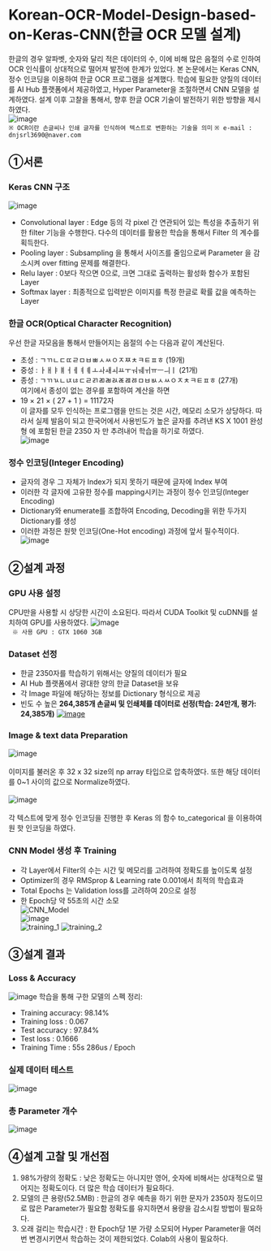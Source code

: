 # Korean-OCR-Model-Design-based-on-Keras-CNN(한글 OCR 모델 설계)
 한글의 경우 알파벳, 숫자와 달리 적은 데이터의 수, 이에 비해 많은 음절의 수로 인하여 OCR 인식률이 상대적으로 떨어져 발전에 한계가 있었다. 본 논문에서는 Keras CNN, 정수 인코딩을 이용하여 한글 OCR 프로그램을 설계했다. 학습에 필요한 양질의 데이터를 AI Hub 플랫폼에서 제공하였고, Hyper Parameter을 조절하면서 CNN 모델을 설계하였다. 설계 이후 고찰을 통해서, 향후 한글 OCR 기술이 발전하기 위한 방향을 제시하였다.<br>
 ![image](https://user-images.githubusercontent.com/68767122/89760339-2342a880-db27-11ea-95da-196723db9a98.png)<br>
`※ OCR이란 손글씨나 인쇄 글자를 인식하여 텍스트로 변환하는 기술을 의미`
`※ e-mail : dnjsrl3690@naver.com`
## ①서론
### Keras CNN 구조
![image](https://user-images.githubusercontent.com/68767122/89760971-63eef180-db28-11ea-9cac-8e74de83a485.png)<br>
- Convolutional layer : Edge 등의 각 pixel 간 연관되어 있는 특성을 추출하기 위한 filter 기능을 수행한다. 다수의 데이터를 활용한 학습을 통해서 Filter 의 계수를 획득한다. <br>
- Pooling layer : Subsampling 을 통해서 사이즈를 줄임으로써 Parameter 을 감소시켜 over fitting 문제를 해결한다.<br>
- Relu layer : 0보다 작으면 0으로, 크면 그대로 출력하는 활성화 함수가 포함된 Layer<br>
- Softmax layer : 최종적으로 입력받은 이미지를 특정 한글로 확률 값을 예측하는 Layer<br>
### 한글 OCR(Optical Character Recognition)
우선 한글 자모음을 통해서 만들어지는 음절의 수는 다음과 같이 계산된다.<br>
- 초성 : ㄱㄲㄴㄷㄸㄹㅁㅂㅃㅅㅆㅇㅈㅉㅊㅋㅌㅍㅎ (19개)<br>
- 중성 : ㅏㅐㅑㅒㅓㅔㅕㅖㅗㅘㅙㅚㅛㅜㅝㅞㅟㅠㅡㅢㅣ (21개)<br>
- 종성 : ㄱㄲㄳㄴㄵㄶㄷㄹㄺㄻㄼㄽㄾㄿㅀㅁㅂㅄㅅㅆㅇㅈㅊㅋㅌㅍㅎ (27개)<br>
여기에서 종성이 없는 경우를 포함하여 계산을 하면<br>
- 19 × 21 × ( 27 + 1 ) = 11172자<br>
이 글자를 모두 인식하는 프로그램을 만드는 것은 시간, 메모리 소모가 상당하다. 따라서 실제 발음이 되고 한국어에서 사용빈도가 높은 글자를 추려낸 KS X 1001 완성형 에 포함된 한글 2350 자 만 추려내어 학습을 하기로 하였다.<br>
![image](https://user-images.githubusercontent.com/68767122/89763047-a6b2c880-db2c-11ea-8029-1342e4706732.png)
### 정수 인코딩(Integer Encoding)
- 글자의 경우 그 자체가 Index가 되지 못하기 때문에 글자에 Index 부여
- 이러한 각 글자에 고유한 정수를 mapping시키는 과정이 정수 인코딩(Integer Encoding)
- Dictionary와 enumerate를 조합하여 Encoding, Decoding을 위한 두가지 Dictionary를 생성
- 이러한 과정은 원핫 인코딩(One-Hot encoding) 과정에 앞서 필수적이다.
![image](https://user-images.githubusercontent.com/68767122/89763785-3016ca80-db2e-11ea-9ff0-ce7a82df3bec.png)
## ②설계 과정
### GPU 사용 설정
CPU만을 사용할 시 상당한 시간이 소요된다. 따라서 CUDA Toolkit 및 cuDNN를 설치하여 GPU를 사용하였다.
![image](https://user-images.githubusercontent.com/68767122/89764089-c4812d00-db2e-11ea-82dc-9996c5a98707.png)<br>
` ※ 사용 GPU : GTX 1060 3GB`
### Dataset 선정
- 한글 2350자를 학습하기 위해서는 양질의 데이터가 필요
- AI Hub 플랫폼에서 광대한 양의 한글 Dataset을 보유
- 각 Image 파일에 해당하는 정보를 Dictionary 형식으로 제공
- 빈도 수 높은 <b>264,385개 손글씨 및 인쇄체를 데이터로 선정(학습: 24만개, 평가: 24,385개)</b>
[![image](https://user-images.githubusercontent.com/68767122/89764865-3148f700-db30-11ea-90d7-9df8a151bb5d.png)
](http://www.aihub.or.kr/aidata/133)
### Image & text data Preparation
![image](https://user-images.githubusercontent.com/68767122/89766983-fea0fd80-db33-11ea-9a99-4a612a2bf3f1.png)<br><br>
이미지를 불러온 후 32 x 32 size의 np array 타입으로 압축하였다. 또한 해당 데이터를 0~1 사이의 값으로 Normalize하였다.<br><br>
![image](https://user-images.githubusercontent.com/68767122/89767268-91da3300-db34-11ea-9147-a99dd869e4c0.png)<br><br>
각 텍스트에 맞게 정수 인코딩을 진행한 후 Keras 의 함수 to_categorical 을 이용하여 원 핫 인코딩을 하였다.<br>
### CNN Model 생성 후 Training
- 각 Layer에서 Filter의 수는 시간 및 메모리를 고려하여 정확도를 높이도록 설정
- Optimizer의 경우 RMSprop & Learning rate 0.001에서 최적의 학습효과
- Total Epochs 는 Validation loss를 고려하여 20으로 설정
- 한 Epoch당 약 55초의 시간 소모<br>
![CNN_Model](https://user-images.githubusercontent.com/68767122/89773114-44fb5a00-db3e-11ea-964f-17ac83028d4b.JPG)<br>
![image](https://user-images.githubusercontent.com/68767122/89773595-32cdeb80-db3f-11ea-92ba-8ab4b20663b7.png)<br>
![training_1](https://user-images.githubusercontent.com/68767122/89773422-d2d74500-db3e-11ea-9cc7-82247dccc88e.JPG)
![training_2](https://user-images.githubusercontent.com/68767122/89774140-3e6de200-db40-11ea-9ec6-8040d37c20b8.JPG)
## ③설계 결과
### Loss & Accuracy
![image](https://user-images.githubusercontent.com/68767122/89774552-159a1c80-db41-11ea-9916-3e0d768e21e6.png)
학습을 통해 구한 모델의 스펙 정리:
- Training accuracy: 98.14%
- Training loss : 0.067
- Test accuracy : 97.84%
- Test loss : 0.1666
- Training Time : 55s 286us / Epoch
### 실제 데이터 테스트
![image](https://user-images.githubusercontent.com/68767122/89775006-e3d58580-db41-11ea-8210-9b777b18fe60.png)
### 총 Parameter 개수
![image](https://user-images.githubusercontent.com/68767122/89775107-18e1d800-db42-11ea-8157-f4f6adb85d7d.png)
## ④설계 고찰 및 개선점
1. 98%가량의 정확도 : 낮은 정확도는 아니지만 영어, 숫자에 비해서는 상대적으로 떨어지는 정확도이다. 더 많은 학습 데이터가 필요하다.
1. 모델의 큰 용량(52.5MB) : 한글의 경우 예측을 하기 위한 문자가 2350자 정도이므로 많은 Parameter가 
필요함 정확도를 유지하면서 용량을 감소시킬 방법이 필요하다.
1. 오래 걸리는 학습시간 : 한 Epoch당 1분 가량 소모되어 Hyper Parameter을 여러번 변경시키면서 학습하는 것이 제한되었다. 
Colab의 사용이 필요하다.
